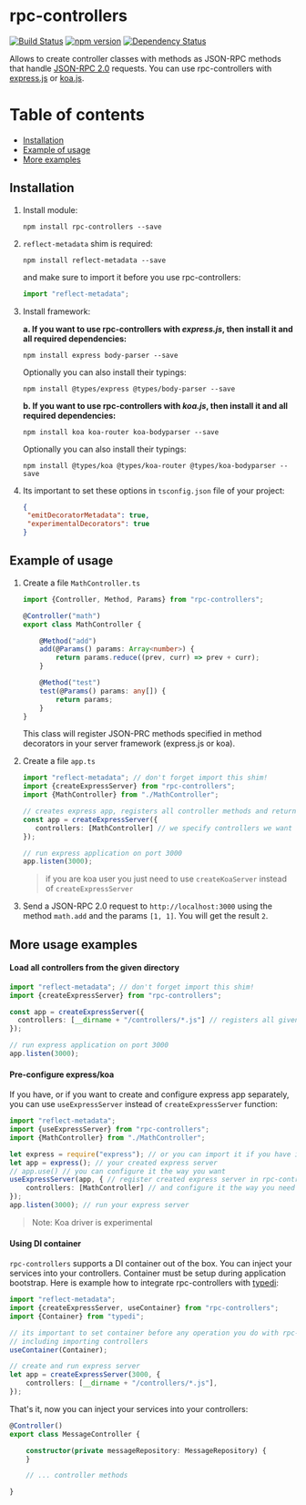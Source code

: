 # rpc-controllers

[![Build Status](https://travis-ci.org/rustamwin/rpc-controllers.svg?branch=master)](https://travis-ci.org/rustamwin/rpc-controllers)
[![npm version](https://badge.fury.io/js/rpc-controllers.svg)](https://badge.fury.io/js/rpc-controllers)
[![Dependency Status](https://david-dm.org/rustamwin/rpc-controllers.svg)](https://david-dm.org/rustamwin/rpc-controllers)

Allows to create controller classes with methods as JSON-RPC methods that handle [JSON-RPC 2.0][3] requests.
You can use rpc-controllers with [express.js][1] or [koa.js][2].

# Table of contents

 * [Installation](#installation)
 * [Example of usage](#example-of-usage)
 * [More examples](#more-usage-examples)
 
 
## Installation

1. Install module:

    `npm install rpc-controllers --save`

2. `reflect-metadata` shim is required:

    `npm install reflect-metadata --save`

    and make sure to import it before you use rpc-controllers:

    ```typescript
    import "reflect-metadata";
    ```

3. Install framework:

    **a. If you want to use rpc-controllers with *express.js*, then install it and all required dependencies:**

    `npm install express body-parser --save`

    Optionally you can also install their typings:

    `npm install @types/express @types/body-parser --save`

    **b. If you want to use rpc-controllers with *koa.js*, then install it and all required dependencies:**

    `npm install koa koa-router koa-bodyparser --save`

    Optionally you can also install their typings:

    `npm install @types/koa @types/koa-router @types/koa-bodyparser --save`

4. Its important to set these options in `tsconfig.json` file of your project:

    ```json
    {
     "emitDecoratorMetadata": true,
     "experimentalDecorators": true
    }
    ```
    
## Example of usage

1. Create a file `MathController.ts`

    ```typescript
    import {Controller, Method, Params} from "rpc-controllers";
    
    @Controller("math")
    export class MathController {
    
        @Method("add")
        add(@Params() params: Array<number>) {
            return params.reduce((prev, curr) => prev + curr);
        }
    
        @Method("test")
        test(@Params() params: any[]) {
            return params;
        }
    }
    ```
    
    This class will register JSON-PRC methods specified in method decorators in your server framework (express.js or koa).
    
2. Create a file `app.ts`

    ```typescript
    import "reflect-metadata"; // don't forget import this shim!
    import {createExpressServer} from "rpc-controllers";
    import {MathController} from "./MathController";

    // creates express app, registers all controller methods and returns you express app instance
    const app = createExpressServer({
       controllers: [MathController] // we specify controllers we want to use
    });

    // run express application on port 3000
    app.listen(3000);
    ```
    > if you are koa user you just need to use `createKoaServer` instead of `createExpressServer`
    
3. Send a JSON-RPC 2.0 request to `http://localhost:3000` using the method `math.add` and the params `[1, 1]`. You will get the result `2`.

## More usage examples

#### Load all controllers from the given directory

```typescript
import "reflect-metadata"; // don't forget import this shim!
import {createExpressServer} from "rpc-controllers";

const app = createExpressServer({
  controllers: [__dirname + "/controllers/*.js"] // registers all given controllers
});

// run express application on port 3000
app.listen(3000);
```

#### Pre-configure express/koa

If you have, or if you want to create and configure express app separately,
you can use `useExpressServer` instead of `createExpressServer` function:

```typescript
import "reflect-metadata";
import {useExpressServer} from "rpc-controllers";
import {MathController} from "./MathController";

let express = require("express"); // or you can import it if you have installed typings
let app = express(); // your created express server
// app.use() // you can configure it the way you want
useExpressServer(app, { // register created express server in rpc-controllers
    controllers: [MathController] // and configure it the way you need (controllers, validation, etc.)
});
app.listen(3000); // run your express server
```

> Note: Koa driver is experimental

#### Using DI container

`rpc-controllers` supports a DI container out of the box.
You can inject your services into your controllers. Container must be setup during application bootstrap.
Here is example how to integrate rpc-controllers with [typedi][4]:

```typescript
import "reflect-metadata";
import {createExpressServer, useContainer} from "rpc-controllers";
import {Container} from "typedi";

// its important to set container before any operation you do with rpc-controllers,
// including importing controllers
useContainer(Container);

// create and run express server
let app = createExpressServer(3000, {
    controllers: [__dirname + "/controllers/*.js"],
});
```

That's it, now you can inject your services into your controllers:

```typescript
@Controller()
export class MessageController {

    constructor(private messageRepository: MessageRepository) {
    }

    // ... controller methods

}
```

[1]: http://expressjs.com/
[2]: http://koajs.com/
[3]: https://www.jsonrpc.org/specification
[4]: https://github.com/typestack/typedi
